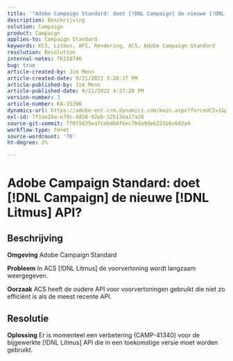 ```yaml
---
title: '"Adobe Campaign Standard: doet [!DNL Campaign] de nieuwe [!DNL Litmus] API?'''
description: Beschrijving
solution: Campaign
product: Campaign
applies-to: Campaign Standard
keywords: KCS, Litmus, API, Rendering, ACS, Adobe Campaign Standard
resolution: Resolution
internal-notes: TK210746
bug: true
article-created-by: Jim Menn
article-created-date: 9/21/2022 3:28:17 PM
article-published-by: Jim Menn
article-published-date: 9/21/2022 4:27:29 PM
version-number: 3
article-number: KA-15396
dynamics-url: https://adobe-ent.crm.dynamics.com/main.aspx?forceUCI=1&pagetype=entityrecord&etn=knowledgearticle&id=8c66a603-c239-ed11-9db1-0022480866ad
exl-id: 7f1ae28a-e79c-4828-92eb-32b13ea17a28
source-git-commit: 7f0f5035ea7cebd60f6ec7bda9de6225b6c602a4
workflow-type: tm+mt
source-wordcount: '76'
ht-degree: 2%

---
```


# Adobe Campaign Standard: doet [!DNL Campaign] de nieuwe [!DNL Litmus] API?

## Beschrijving


<b>Omgeving</b>
Adobe Campaign Standard

<b>Probleem</b>
In ACS [!DNL Litmus] de voorvertoning wordt langzaam weergegeven.

<b>Oorzaak</b>
ACS heeft de oudere API voor voorvertoningen gebruikt die niet zo efficiënt is als de meest recente API.


## Resolutie


<b>Oplossing</b>
Er is momenteel een verbetering (CAMP-41340) voor de bijgewerkte [!DNL Litmus] API die in een toekomstige versie moet worden gebruikt.
